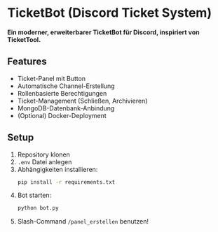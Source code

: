 # TicketBot (Discord Ticket System)

**Ein moderner, erweiterbarer TicketBot für Discord, inspiriert von TicketTool.**

## Features
- Ticket-Panel mit Button
- Automatische Channel-Erstellung
- Rollenbasierte Berechtigungen
- Ticket-Management (Schließen, Archivieren)
- MongoDB-Datenbank-Anbindung
- (Optional) Docker-Deployment

## Setup

1. Repository klonen
2. `.env` Datei anlegen
3. Abhängigkeiten installieren:
    ```bash
    pip install -r requirements.txt
    ```
4. Bot starten:
    ```bash
    python bot.py
    ```
5. Slash-Command `/panel_erstellen` benutzen!
